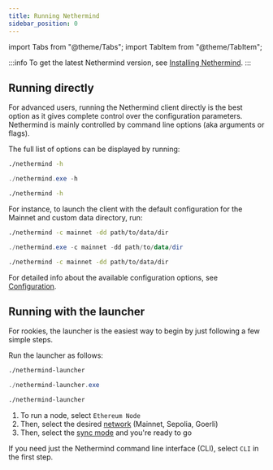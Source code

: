 ```yaml
---
title: Running Nethermind
sidebar_position: 0
---
```


import Tabs from "@theme/Tabs";
import TabItem from "@theme/TabItem";

:::info
To get the latest Nethermind version, see [Installing Nethermind](../get-started/installing-nethermind.md).
:::

## Running directly

For advanced users, running the Nethermind client directly is the best option as it gives complete control over the
configuration parameters. Nethermind is mainly controlled by command line options (aka arguments or flags).

The full list of options can be displayed by running:

<Tabs groupId="os">
<TabItem value="linux" label="Linux">

```bash
./nethermind -h
```

</TabItem>
<TabItem value="windows" label="Windows">

```powershell
./nethermind.exe -h
```

</TabItem>
<TabItem value="macos" label="macOS">

```bash
./nethermind -h
```

</TabItem>
</Tabs>

For instance, to launch the client with the default configuration for the Mainnet and custom data directory, run:

<Tabs groupId="os">
<TabItem value="linux" label="Linux">

```bash
./nethermind -c mainnet -dd path/to/data/dir
```

</TabItem>
<TabItem value="windows" label="Windows">

```powershell
./nethermind.exe -c mainnet -dd path/to/data/dir
```

</TabItem>
<TabItem value="macos" label="macOS">

```bash
./nethermind -c mainnet -dd path/to/data/dir
```

</TabItem>
</Tabs>

For detailed info about the available configuration options, see [Configuration](./configuration.md).

## Running with the launcher

For rookies, the launcher is the easiest way to begin by just following a few simple steps.

Run the launcher as follows:

<Tabs groupId="os">
<TabItem value="linux" label="Linux">

```bash
./nethermind-launcher
```

</TabItem>
<TabItem value="windows" label="Windows">

```powershell
./nethermind-launcher.exe
```

</TabItem>
<TabItem value="macos" label="macOS">

```bash
./nethermind-launcher
```

</TabItem>
</Tabs>

1. To run a node, select `Ethereum Node`
2. Then, select the desired [network](../get-started/networks.md) (Mainnet, Sepolia, Goerli)
3. Then, select the [sync mode](./03-sync-modes.md) and you're ready to go

If you need just the Nethermind command line interface (CLI), select `CLI` in the first step.